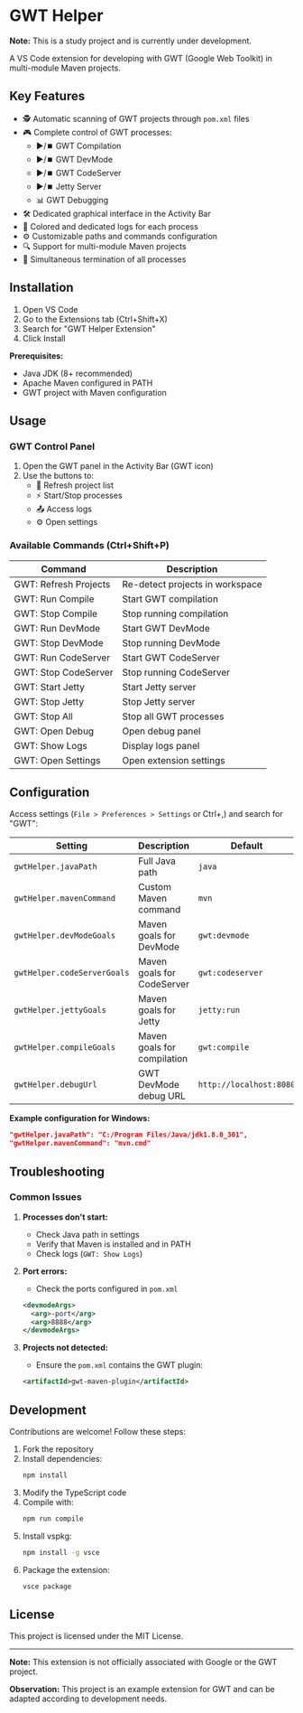 # GWT Helper

**Note:** This is a study project and is currently under development.

A VS Code extension for developing with GWT (Google Web Toolkit) in multi-module Maven projects.

## Key Features

- 🕵️ Automatic scanning of GWT projects through `pom.xml` files
- 🎮 Complete control of GWT processes:
  - ▶️/⏹️ GWT Compilation
  - ▶️/⏹️ GWT DevMode
  - ▶️/⏹️ GWT CodeServer
  - ▶️/⏹️ Jetty Server
  - 📊 GWT Debugging
- 🛠️ Dedicated graphical interface in the Activity Bar
- 📝 Colored and dedicated logs for each process
- ⚙️ Customizable paths and commands configuration
- 🔍 Support for multi-module Maven projects
- 🚨 Simultaneous termination of all processes

## Installation

1. Open VS Code
2. Go to the Extensions tab (Ctrl+Shift+X)
3. Search for "GWT Helper Extension"
4. Click Install

**Prerequisites:**
- Java JDK (8+ recommended)
- Apache Maven configured in PATH
- GWT project with Maven configuration

## Usage

### GWT Control Panel
1. Open the GWT panel in the Activity Bar (GWT icon)
2. Use the buttons to:
   - 🔄 Refresh project list
   - ⚡ Start/Stop processes
   - 📤 Access logs
   - ⚙️ Open settings

### Available Commands (Ctrl+Shift+P)
| Command                | Description                          |
|------------------------|-----------------------------------|
| GWT: Refresh Projects  | Re-detect projects in workspace    |
| GWT: Run Compile       | Start GWT compilation              |
| GWT: Stop Compile      | Stop running compilation           |
| GWT: Run DevMode       | Start GWT DevMode                  |
| GWT: Stop DevMode      | Stop running DevMode               |
| GWT: Run CodeServer    | Start GWT CodeServer               |
| GWT: Stop CodeServer   | Stop running CodeServer            |
| GWT: Start Jetty       | Start Jetty server                 |
| GWT: Stop Jetty        | Stop Jetty server                  |
| GWT: Stop All          | Stop all GWT processes             |
| GWT: Open Debug        | Open debug panel                   |
| GWT: Show Logs         | Display logs panel                 |
| GWT: Open Settings     | Open extension settings            |

## Configuration

Access settings (`File > Preferences > Settings` or Ctrl+,) and search for "GWT":

| Setting                      | Description                           | Default          |
|------------------------------|---------------------------------------|------------------|
| `gwtHelper.javaPath`         | Full Java path                        | `java`           |
| `gwtHelper.mavenCommand`     | Custom Maven command                  | `mvn`            |
| `gwtHelper.devModeGoals`     | Maven goals for DevMode               | `gwt:devmode`    |
| `gwtHelper.codeServerGoals`  | Maven goals for CodeServer            | `gwt:codeserver` |
| `gwtHelper.jettyGoals`       | Maven goals for Jetty                 | `jetty:run`      |
| `gwtHelper.compileGoals`     | Maven goals for compilation           | `gwt:compile`    |
| `gwtHelper.debugUrl`         | GWT DevMode debug URL                 | `http://localhost:8080` |

**Example configuration for Windows:**
```json
"gwtHelper.javaPath": "C:/Program Files/Java/jdk1.8.0_301",
"gwtHelper.mavenCommand": "mvn.cmd"
```

## Troubleshooting

### Common Issues
1. **Processes don't start:**
   - Check Java path in settings
   - Verify that Maven is installed and in PATH
   - Check logs (`GWT: Show Logs`)

2. **Port errors:**
   - Check the ports configured in `pom.xml`
   ```xml
   <devmodeArgs>
     <arg>-port</arg>
     <arg>8888</arg>
   </devmodeArgs>
   ```

3. **Projects not detected:**
   - Ensure the `pom.xml` contains the GWT plugin:
   ```xml
   <artifactId>gwt-maven-plugin</artifactId>
   ```

## Development

Contributions are welcome! Follow these steps:

1. Fork the repository
2. Install dependencies:
   ```bash
   npm install
   ```
3. Modify the TypeScript code
4. Compile with:
   ```bash
   npm run compile
   ```
5. Install vspkg:
   ```bash
   npm install -g vsce
   ```
6. Package the extension:
   ```bash
   vsce package
   ```

## License

This project is licensed under the MIT License.

---

**Note:** This extension is not officially associated with Google or the GWT project.

**Observation:** This project is an example extension for GWT and can be adapted according to development needs.